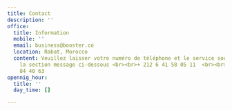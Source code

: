 ```yaml
---
title: Contact
description: ''
office:
  title: Information
  mobile: ''
  email: business@booster.co
  location: Rabat, Morocco
  content: Veuillez laisser votre numéro de téléphone et le service souhaité dans
    la section message ci-dessous <br><br>+ 212 6 41 58 05 11  <br><br> + 212 6 41
    84 40 63
opennig_hour:
  title: ''
  day_time: []

---
```


